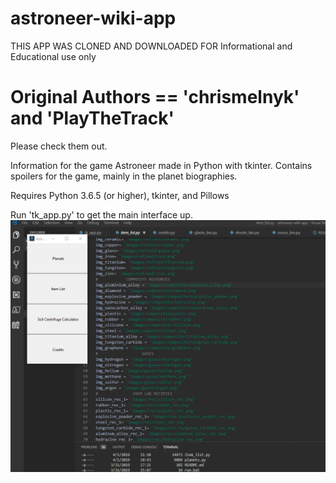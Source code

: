 # astroneer-wiki-app

THIS APP WAS CLONED AND DOWNLOADED FOR Informational and Educational use only

# Original Authors == 'chrismelnyk' and 'PlayTheTrack'

Please check them out.

Information for the game Astroneer made in Python with tkinter. Contains spoilers for the game, mainly in the planet biographies.


Requires Python 3.6.5 (or higher), tkinter, and Pillows


Run 'tk_app.py' to get the main interface up.
![gui1](gui.gif)
